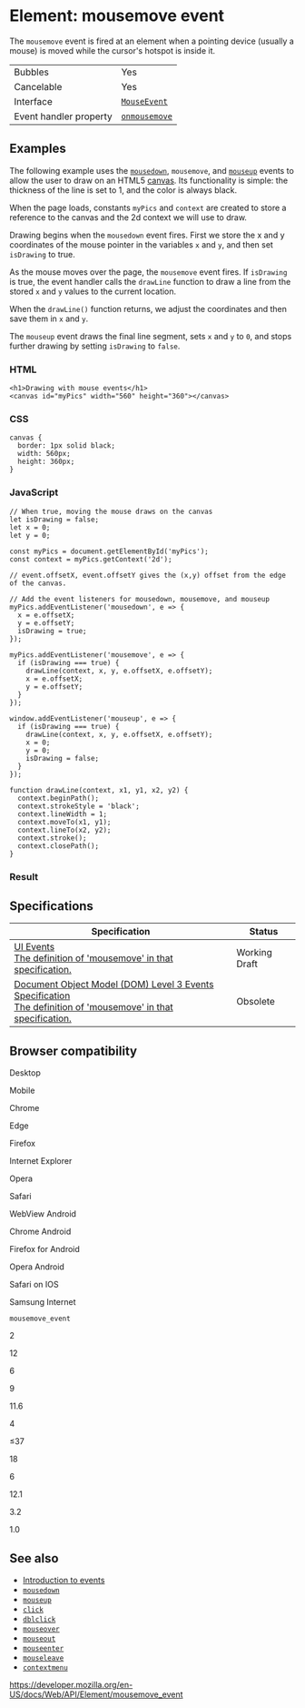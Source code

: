 Element: mousemove event
========================

The `mousemove` event is fired at an element when a pointing device (usually a mouse) is moved while the cursor's hotspot is inside it.

<table><tbody><tr class="odd"><td>Bubbles</td><td>Yes</td></tr><tr class="even"><td>Cancelable</td><td>Yes</td></tr><tr class="odd"><td>Interface</td><td><a href="../mouseevent"><code>MouseEvent</code></a></td></tr><tr class="even"><td>Event handler property</td><td><a href="../globaleventhandlers/onmousemove"><code>onmousemove</code></a></td></tr></tbody></table>

Examples
--------

The following example uses the [`mousedown`](mousedown_event), `mousemove`, and [`mouseup`](mouseup_event) events to allow the user to draw on an HTML5 [canvas](../canvas_api). Its functionality is simple: the thickness of the line is set to 1, and the color is always black.

When the page loads, constants `myPics` and `context` are created to store a reference to the canvas and the 2d context we will use to draw.

Drawing begins when the `mousedown` event fires. First we store the x and y coordinates of the mouse pointer in the variables `x` and `y`, and then set `isDrawing` to true.

As the mouse moves over the page, the `mousemove` event fires. If `isDrawing` is true, the event handler calls the `drawLine` function to draw a line from the stored `x` and `y` values to the current location.

When the `drawLine()` function returns, we adjust the coordinates and then save them in `x` and `y`.

The `mouseup` event draws the final line segment, sets `x` and `y` to `0`, and stops further drawing by setting `isDrawing` to `false`.

### HTML

    <h1>Drawing with mouse events</h1>
    <canvas id="myPics" width="560" height="360"></canvas>

### CSS

    canvas {
      border: 1px solid black;
      width: 560px;
      height: 360px;
    }

### JavaScript

    // When true, moving the mouse draws on the canvas
    let isDrawing = false;
    let x = 0;
    let y = 0;

    const myPics = document.getElementById('myPics');
    const context = myPics.getContext('2d');

    // event.offsetX, event.offsetY gives the (x,y) offset from the edge of the canvas.

    // Add the event listeners for mousedown, mousemove, and mouseup
    myPics.addEventListener('mousedown', e => {
      x = e.offsetX;
      y = e.offsetY;
      isDrawing = true;
    });

    myPics.addEventListener('mousemove', e => {
      if (isDrawing === true) {
        drawLine(context, x, y, e.offsetX, e.offsetY);
        x = e.offsetX;
        y = e.offsetY;
      }
    });

    window.addEventListener('mouseup', e => {
      if (isDrawing === true) {
        drawLine(context, x, y, e.offsetX, e.offsetY);
        x = 0;
        y = 0;
        isDrawing = false;
      }
    });

    function drawLine(context, x1, y1, x2, y2) {
      context.beginPath();
      context.strokeStyle = 'black';
      context.lineWidth = 1;
      context.moveTo(x1, y1);
      context.lineTo(x2, y2);
      context.stroke();
      context.closePath();
    }

### Result

Specifications
--------------

<table><thead><tr class="header"><th>Specification</th><th>Status</th></tr></thead><tbody><tr class="odd"><td><a href="https://w3c.github.io/uievents/#event-type-mousemove">UI Events<br />
<span class="small">The definition of 'mousemove' in that specification.</span></a></td><td><span class="spec-wd">Working Draft</span></td></tr><tr class="even"><td><a href="https://www.w3.org/TR/2014/WD-DOM-Level-3-Events-20140925/#event-type-mousemove">Document Object Model (DOM) Level 3 Events Specification<br />
<span class="small">The definition of 'mousemove' in that specification.</span></a></td><td><span class="spec-obsolete">Obsolete</span></td></tr></tbody></table>

Browser compatibility
---------------------

Desktop

Mobile

Chrome

Edge

Firefox

Internet Explorer

Opera

Safari

WebView Android

Chrome Android

Firefox for Android

Opera Android

Safari on IOS

Samsung Internet

`mousemove_event`

2

12

6

9

11.6

4

≤37

18

6

12.1

3.2

1.0

See also
--------

-   [Introduction to events](https://developer.mozilla.org/en-US/docs/Learn/JavaScript/Building_blocks/Events)
-   [`mousedown`](mousedown_event)
-   [`mouseup`](mouseup_event)
-   [`click`](click_event)
-   [`dblclick`](dblclick_event)
-   [`mouseover`](mouseover_event)
-   [`mouseout`](mouseout_event)
-   [`mouseenter`](mouseenter_event)
-   [`mouseleave`](mouseleave_event)
-   [`contextmenu`](contextmenu_event)

<a href="https://developer.mozilla.org/en-US/docs/Web/API/Element/mousemove_event" class="_attribution-link">https://developer.mozilla.org/en-US/docs/Web/API/Element/mousemove_event</a>
